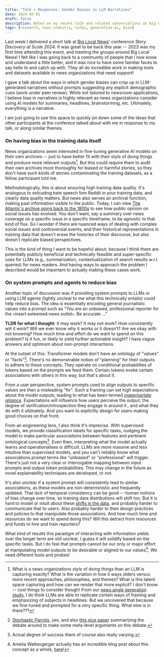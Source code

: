 ```yaml
---
title: "Talk + Responses: Gender Biases in LLM Narratives"
date: 2024-04-02
draft: false
description: Notes on my recent talk and related conversations at Big Local News' annual Story Discovery at Scale conference.
tags: [research, news-industry, talks, generative-ai, bias]
---
```


Last week I delivered a short talk at [Big Local News](https://biglocalnews.org/#/login)' conference _Story Discovery at Scale 2024_. It was great to be back this year -- 2023 was my first time attending this event, and meeting the groups around Big Local News! I felt like I was going back to a community of people that I now know and understand a little better, and it was nice to have some familiar faces to say hello to and catch up with. They all do incredible work in making tools and datasets available to news organizations that need support!

I gave a talk about the ways in which gender biases can crop up in LLM-generated narratives without prompts suggesting any explicit demographic cues (work under peer review). While not tailored to newsroom applications, I believe bias in narratives is highly relevant as news organizations consider using AI models for summaries, headlines, brainstorming, etc. Ultimately, everything is a narrative.

I am just going to use this space to quickly jot down some of the ideas that other participants at the conferece talked about with me in response to my talk, or along similar themes.  

### On having bias in the training data itself

News organizations seem interested in fine-tuning generative AI models on their own archives -- just to have better fit with their style of doing things and produce more relevant outputs[^1]. But this could require them to audit their own archives more thoroughly for biased or harmful stories, so they don't have such kinds of stories contaminating the training datasets, as a fellow participant told me.  

Methodologically, this is about ensuring high training data quality. It's analogous to exlcuding hate speech fom Reddit in your training data, and clearly data quality matters.  But news also serves an archival function, making past information visible to the public.  Today, I can view [The Atlantic's archive going back to the 1800s](https://www.theatlantic.com/magazine/backissues/?order=asc) to see how public opinion on social issues has evolved. You don't want, say a summary over news coverage on a specific issue in a specific timeframe, to be agnostic to that kind of flux. So I wonder if there are nuanced ways of dealing with complex social issues and controversial events, and their historical representations in training data that doesn't erase the histories of their discourse, but also doesn't replicate biased perspectives.

This is the kind of thing I want to be hopeful about, because I think there are potentially publicly beneficial and technically feasible and super-specific uses for LLMs (e.g., summarization, contextualization of search results w.r.t. queries) for news readers. And having ways to approach the problem I described would be important to actually making these cases work.  

### On system prompts and agents to reduce bias

Another topic of discussion was if providing system prompts to LLMs or using LLM agents (lightly unclear to me what this technically entails) could help reduce bias. The idea is essentially encoding general journalistic values into a prompt such as "You are an unbiased, professional reporter for the ```<```insert esteemed news outlet```>```. Be accurate ..."

**TLDR for what I thought**: It may work? It may not work? How consistently will it work? Will we ever know why it works or it doesn't? Are we okay with not knowing? How much time and effort do we want to spend on this problem? Is it fun, or likely to yield further actionable insight? I have vague answers and optimism about non-prompt interactions.

At the outset of this: Transformer models don't have an ontology of "values" or "facts"[^2]. There's no demonstrable notion of "planning" for their outputs to adhere to these concepts. They operate on conditional probabilities of tokens based on the prompts we feed them. Certain tokens evoke certain associations with others in this way, but that's about it.

From a user perspective, system prompts used to align outputs to specific values are then a misleading "fix". Such a framing can set high expectations about the model outputs, leading to what has been termed [_inappropriate reliance_](https://www.microsoft.com/en-us/research/publication/appropriate-reliance-on-generative-ai-research-synthesis/). Expectations will influence how users perceive the output, the degree of verification/introspection they engage in around it , and what they do with it ultimately. And you want to explicitly design for users making good choices on that front.

From an engineering lens, I also think it's imprecise. With supervised models, we provide classification labels for specific tasks, nudging the model to make particular associations between features and pertinent ontological concepts[^3]. Even then, interpreting what the model actually learns and operationalises is difficult. LLMs are more massive and less intuitive than supervised models, and you can't reliably know what associations prompt terms like "unbiased" or "professional" will trigger. There's just not a very clear or interrogable mapping between input prompts and output token probabilities. This may change in the future as novel explainability techniques are developed, or not.

It's also unclear if a system prompt will consistently lead to similar associations, as these models are non-deterministic and frequently updated. That lack of temporal consistency can be good -- human notions of bias change over time, so training data distributions will shift too. But it is hard to model or intuit about these [shifts in the data](https://en.wikipedia.org/wiki/Concept_drift), and probably harder to communicate that to users. Also probably harder to then design practices and policies to that manipulate those associations. And how much time and resources do we want to spend doing this?  Will this detract from resources and funds to hire and train reporters?

What kind of results this paradigm of interacting with information yields over the longer term are still unclear, I guess it will solidify based on the specific tasks. But I do feel that prompts cannot be our only or major effort at manipulating model outputs to be desirable or aligned to our values[^4]. We need different tools and probes!

[^1]: What is a news organizations _style_ of doing things than an LLM is capturing exactly? What is the variation in how it ways olders versus more recent approaches, philosophies, and themes? What is this latent space capturing and how can we render that more explicit? I don't know -- cool things to consider though! From our [news angle generation study](https://generative-ai-newsroom.com/getting-the-science-and-the-scoop-with-news-angles-from-gpt-3-b1b4fcd7f6b1), I do think LLMs are able to replicate certain ways of framing and emphasizing of subjects in headlines. But we uncovered that because we fine-tuned and prompted for a very specific thing. What else is in there???
[^2]: [Stochastic Parrots](https://dl.acm.org/doi/10.1145/3442188.3445922), yes, and also [this nice paper](https://www.pnas.org/doi/10.1073/pnas.2215907120) summarizing the debate around to make some meta-level arguments on this debate.
[^3]: Actual degree of success there of course also really varying.
[^4]: Amelia Wattengerger actually has an incredible blog post about this concept as a whole, [here](https://wattenberger.com/thoughts/boo-chatbots)!


